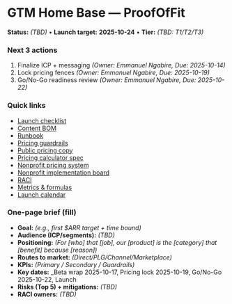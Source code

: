 # GTM Home Base — ProofOfFit

**Status:** _(TBD)_ • **Launch target:** **2025-10-24** • **Tier:** _(TBD: T1/T2/T3)_

### Next 3 actions
1. Finalize ICP + messaging _(Owner: Emmanuel Ngabire, Due: 2025-10-14)_
2. Lock pricing fences _(Owner: Emmanuel Ngabire, Due: 2025-10-19)_
3. Go/No-Go readiness review _(Owner: Emmanuel Ngabire, Due: 2025-10-22)_

### Quick links
- [Launch checklist](./launch-checklist.md)
- [Content BOM](./content-bom.md)
- [Runbook](./runbook.md)
- [Pricing guardrails](./pricing-guardrails.md)
- [Public pricing copy](./pricing-page.md)
- [Pricing calculator spec](./pricing-calculator-spec.md)
- [Nonprofit pricing system](./nonprofit-pricing-system.md)
- [Nonprofit implementation board](./nonprofit-implementation-board.md)
- [RACI](./raci.md)
- [Metrics & formulas](./metrics.md)
- [Launch calendar](./calendar.md)

### One-page brief (fill)
- **Goal:** _(e.g., first $ARR target + time bound)_
- **Audience (ICP/segments):** _(TBD)_
- **Positioning:** _(For [who] that [job], our [product] is the [category] that [benefit] because [reason])_
- **Routes to market:** _(Direct/PLG/Channel/Marketplace)_
- **KPIs:** _(Primary / Secondary / Guardrails)_
- **Key dates:** _Beta wrap 2025-10-17, Pricing lock 2025-10-19, Go/No-Go 2025-10-22, Launch 
- **Risks (Top 5) + mitigations:** _(TBD)_
- **RACI owners:** _(TBD)_
